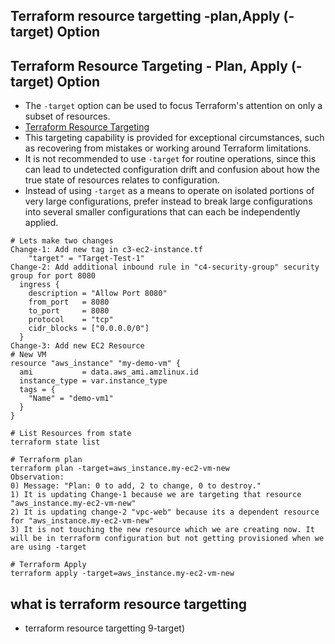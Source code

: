 ## Terraform resource targetting -plan,Apply (-target) Option 
## Terraform Resource Targeting - Plan, Apply (-target) Option
- The `-target` option can be used to focus Terraform's attention on only a subset of resources. 
- [Terraform Resource Targeting](https://www.terraform.io/docs/cli/commands/plan.html#resource-targeting)
- This targeting capability is provided for exceptional circumstances, such as recovering from mistakes or working around Terraform limitations.
-  It is not recommended to use `-target` for routine operations, since this can lead to undetected configuration drift and confusion about how the true state of resources relates to configuration.
- Instead of using `-target` as a means to operate on isolated portions of very large configurations, prefer instead to break large configurations into several smaller configurations that can each be independently applied.
```t
# Lets make two changes
Change-1: Add new tag in c3-ec2-instance.tf
    "target" = "Target-Test-1"
Change-2: Add additional inbound rule in "c4-security-group" security group for port 8080
  ingress {
    description = "Allow Port 8080"
    from_port   = 8080
    to_port     = 8080
    protocol    = "tcp"
    cidr_blocks = ["0.0.0.0/0"]
  }
Change-3: Add new EC2 Resource  
# New VM
resource "aws_instance" "my-demo-vm" {
  ami           = data.aws_ami.amzlinux.id 
  instance_type = var.instance_type
  tags = {
    "Name" = "demo-vm1"
  }
}

# List Resources from state
terraform state list

# Terraform plan
terraform plan -target=aws_instance.my-ec2-vm-new
Observation:
0) Message: "Plan: 0 to add, 2 to change, 0 to destroy."
1) It is updating Change-1 because we are targeting that resource "aws_instance.my-ec2-vm-new"
2) It is updating change-2 "vpc-web" because its a dependent resource for "aws_instance.my-ec2-vm-new"
3) It is not touching the new resource which we are creating now. It will be in terraform configuration but not getting provisioned when we are using -target

# Terraform Apply
terraform apply -target=aws_instance.my-ec2-vm-new

```


## what is terraform resource targetting 
- terraform resource targetting 9-target)

